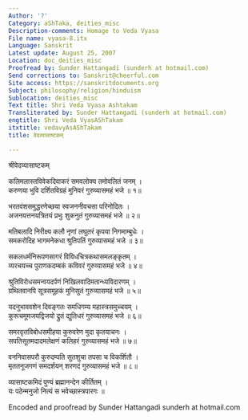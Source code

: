 ```yaml
---
Author: '?'
Category: aShTaka, deities_misc
Description-comments: Homage to Veda Vyasa
File name: vyasa-8.itx
Language: Sanskrit
Latest update: August 25, 2007
Location: doc_deities_misc
Proofread by: Sunder Hattangadi (sunderh at hotmail.com)
Send corrections to: Sanskrit@cheerful.com
Site access: https://sanskritdocuments.org
Subject: philosophy/religion/hinduism
Sublocation: deities_misc
Text title: Shri Veda Vyasa Ashtakam
Transliterated by: Sunder Hattangadi (sunderh at hotmail.com)
engtitle: Shri Veda VyasAShTakam
itxtitle: vedavyAsAShTakam
title: वेदव्यासाष्टकम्

---
```

  
 श्रीवेदव्यासाष्टकम्   
  
कलिमलास्तविवेकदिवाकरं समवलोक्य तमोवलितं जनम् ।  
करुणया भुवि दर्शितविग्रहं मुनिवरं गुरुव्यासमहं भजे ॥ १॥  
  
भरतवंशसमुद्धरणेच्छया स्वजननीवचसा परिनोदितः ।  
अजनयत्तनयत्रितयं प्रभुः शुकनुतं गुरुव्यासमहं भजे ॥ २॥  
  
मतिबलादि निरीक्ष्य कलौ नृणां लघुतरं कृपया निगमाम्बुधेः ।  
समकरोदिह भागमनेकधा श्रुतिपतिं गुरुव्यासमहं भजे ॥ ३॥  
  
सकलधर्मनिरूपणसागरं विविधचित्रकथासमलङ्कृतम् ।  
व्यरचयच्च पुराणकदम्बकं कविवरं गुरुव्यासमहं भजे ॥ ४॥  
  
श्रुतिविरोधसमन्वयदर्पणं निखिलवादिमतान्ध्यविदारणम् ।  
ग्रथितवानपि सूत्रसमूहकं मुनिसुतं गुरुव्यासमहं भजे ॥ ५॥  
  
यदनुभाववशेन दिवङ्गतः समधिगम्य महास्त्रसमुच्चयम् ।  
कुरूचमूमजयद्विजयो द्रुतं द्युतिधरं गुरुव्यासमहं भजे ॥ ६॥  
  
समरवृत्तविबोधसमीहया कुरुवरेण मुदा कृतयाचनः ।  
सपतिसूतमदादमलेक्षणं कलिहरं गुरुव्यासमहं भजे ॥ ७॥  
  
वननिवासपरौ कुरुदम्पति सुतशुचा तपसा च विकर्शितौ ।  
मृततनूजगणं समदर्शयन् शरणदं गुरुव्यासमहं भजे ॥ ८॥  
  
व्यासाष्टकमिदं पुण्यं ब्रह्मानन्देन कीर्तितम् ।  
यः पठेन्मनुजो नित्यं स भवेच्छास्त्रपारगः ॥  
  
  
Encoded and proofread by Sunder Hattangadi sunderh at hotmail.com  
  
